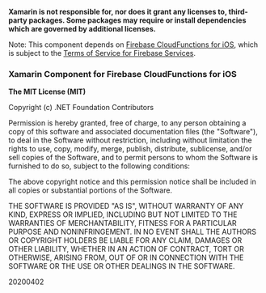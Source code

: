 **Xamarin is not responsible for, nor does it grant any licenses to, third-party packages. Some packages may require or install dependencies which are governed by additional licenses.**

Note: This component depends on [Firebase CloudFunctions for iOS](https://firebase.google.com/docs/functions), which is subject to the [Terms of Service for Firebase Services](https://firebase.google.com/terms/).

### Xamarin Component for Firebase CloudFunctions for iOS

**The MIT License (MIT)**

Copyright (c) .NET Foundation Contributors

Permission is hereby granted, free of charge, to any person obtaining a copy of this software and associated documentation files (the "Software"), to deal in the Software without restriction, including without limitation the rights to use, copy, modify, merge, publish, distribute, sublicense, and/or sell copies of the Software, and to permit persons to whom the Software is furnished to do so, subject to the following conditions:

The above copyright notice and this permission notice shall be included in all copies or substantial portions of the Software.

THE SOFTWARE IS PROVIDED "AS IS", WITHOUT WARRANTY OF ANY KIND, EXPRESS OR IMPLIED, INCLUDING BUT NOT LIMITED TO THE WARRANTIES OF MERCHANTABILITY, FITNESS FOR A PARTICULAR PURPOSE AND NONINFRINGEMENT. IN NO EVENT SHALL THE AUTHORS OR COPYRIGHT HOLDERS BE LIABLE FOR ANY CLAIM, DAMAGES OR OTHER LIABILITY, WHETHER IN AN ACTION OF CONTRACT, TORT OR OTHERWISE, ARISING FROM, OUT OF OR IN CONNECTION WITH THE SOFTWARE OR THE USE OR OTHER DEALINGS IN THE SOFTWARE.

20200402